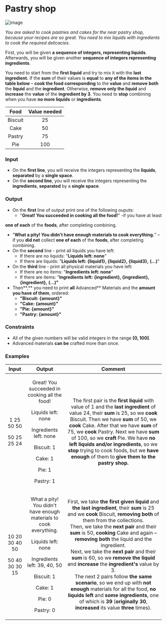 ﻿# **Pastry shop**



![image](https://user-images.githubusercontent.com/67644402/151940792-d58d035a-3685-494b-84a6-9f9b7aae3775.png)



*You are asked to cook pastries and cakes for the near pastry shop, because your recipes are so great. You need to mix liquids with ingredients to cook the required delicacies.*

First, you will be given **a sequence of integers, representing liquids**. Afterwards, you will be given another **sequence of integers representing ingredients**.

You need to start from the **first liquid** and try to mix it with the **last ingredient.** If the **sum** of their values is **equal** to **any of the items in the table below** – **cook the food corresponding** to the **value** and **remove** **both** the **liquid** and the **ingredient**. Otherwise, **remove only the liquid** and **increase** the **value** of the **ingredient by 3**. You need to **stop** combining when you have **no more liquids** or **ingredients**.


|**Food**|**Value needed**|
| :-: | :-: |
|Biscuit|25|
|Cake|50|
|Pastry|75|
|Pie|100|

### **Input**
- On the **first line**, you will receive the integers representing the **liquids**, **separated** by a **single space**. 
- On the **second line**, you will receive the integers representing the **ingredients**, **separated** by a **single space**.
### **Output**
- On the **first** line of output print one of the following ouputs:
  - "**Great! You succeeded in cooking all the food!**" -if you have at least

**one of each** of the **foods**, after completing combining.

- "**What a pity! You didn't have enough materials to cook everything.**" – if you **did not** collect **one of each** of the **foods**, after completing combining.
- On the **second** line - print all liquids you have left:
  - If there are no liquids: "**Liquids left: none**"
  - If there are liquids: "**Liquids left: {liquid1}, {liquid2}, {liquid3},** **(…)**"
- On the **third** line - print all physical materials you have left:
  - If there are no items: "**Ingredients** **left: none**"
  - If there are items: "**Ingredients** **left: {ingredient}, {ingredient}, {ingredient},** **(…)"**
- Then**,** you need to print **all** Advanced** Materials and the **amount you have of them**, ordered:
  - **"Biscuit: {amount}"**
  - **"Cake: {amount}"**
  - **"Pie: {amount}"**
  - **"Pastry: {amount}"**
### **Constraints**
- All of the given numbers will be valid integers in the range **[0, 100]**.
- Advanced materials **can be** crafted more than once.
### **Examples**

|**Input**|**Output**|**Comment**|
| :-: | :-: | :-: |
|<p>1 25 50 50</p><p>50 25 25 24</p>|<p>Great! You succeeded in cooking all the food!</p><p>Liquids left: none</p><p>Ingredients left: none</p><p>Biscuit: 1</p><p>Cake: 1</p><p>Pie: 1</p><p>Pastry: 1</p>|The first pair is the **first liquid** with value of 1 and the **last ingredient** of value 24, their **sum** is 25, so we **cook** Biscuit. Then we have **sum** of 50, we **cook** Cake. After that we have **sum** of 75, we **cook** Pastry. Next we have **sum** of 100, so we **craft** Pie. We have **no left liquids and/or ingredients**, so we **stop** trying to cook foods, but we **have enough** of them to **give them to the pastry shop.**|
|<p>10 20 30 40 50</p><p>50 40 30 30 15</p>|<p>What a pity! You didn't have enough materials to cook everything.</p><p>Liquids left: none</p><p>Ingredients left: 39, 40, 50</p><p>Biscuit: 1</p><p>Cake: 1</p><p>Pie: 0</p><p>Pastry: 0</p>|First, we take **the first given liquid** and **the last ingredient**, their **sum** is 25 and we **cook** Biscuit, **removing** **both** of them from the collections.<br>Then, we take the **next pair** and their **sum** is 50, **cooking** Cake and again – **removing both** the liquid and the ingredient.<br>Next, we take the **next pair** and their **sum** is 60, so we **remove the liquid** and **increase** the **ingredient's** value by 3.<br>The next 2 pairs follow **the same scenario**, so we end up with **not enough** materials for all the food, **no liquids left** and **some** **ingredients**, one of which is **39** (**originally 30**, **increased** its value **three** times).|







